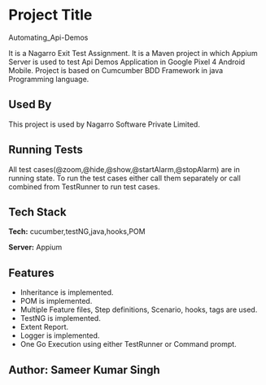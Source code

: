 
# Project Title

Automating_Api-Demos

It is a Nagarro Exit Test Assignment. It is a Maven project in which Appium Server is used to test Api Demos Application in Google Pixel 4 Android Mobile. Project is based on Cumcumber BDD Framework in java Programming language. 

## Used By

This project is used by Nagarro Software Private Limited.

## Running Tests

All test cases(@zoom,@hide,@show,@startAlarm,@stopAlarm) are in running state.
To run the test cases either call them separately or call combined from TestRunner to run test cases.


## Tech Stack

**Tech:**  cucumber,testNG,java,hooks,POM

**Server:** Appium



    
## Features

- Inheritance is implemented.
- POM is implemented.
- Multiple Feature files, Step definitions, Scenario, hooks, tags are used.
- TestNG is implemented.
- Extent Report.
- Logger is implemented.
- One Go Execution using either TestRunner or Command prompt.


## Author: Sameer Kumar Singh
